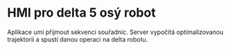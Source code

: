 # HMI pro delta 5 osý robot

Aplikace umí přijmout sekvenci souřadnic. Server vypočítá optimalizovanou trajektorii a spustí danou operaci na delta robotu.